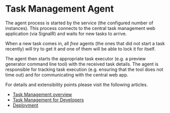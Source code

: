﻿# Task Management Agent
The agent process is started by the service (the configured number of instances). This process connects to the central task management web application (via SignalR) and waits for new tasks to arrive.

When a new task comes in, all *free* agents (the ones that did not start a task recently) will try to get it and one of them will be able to lock it for itself.

The agent then starts the appropriate task executor (e.g. a preview generator command line tool) with the received task details. The agent is responsible for tracking task execution (e.g. ensuring that the tool does not time out) and for communicating with the central web app.

For details and extensibility points please visit the following articles.

- [Task Management overview](http://wiki.sensenet.com/Task_Management)
- [Task Management for Developers](http://wiki.sensenet.com/Task_Management_-_for_Developers)
- [Deployment](http://wiki.sensenet.com/Task_Management_deployment) 